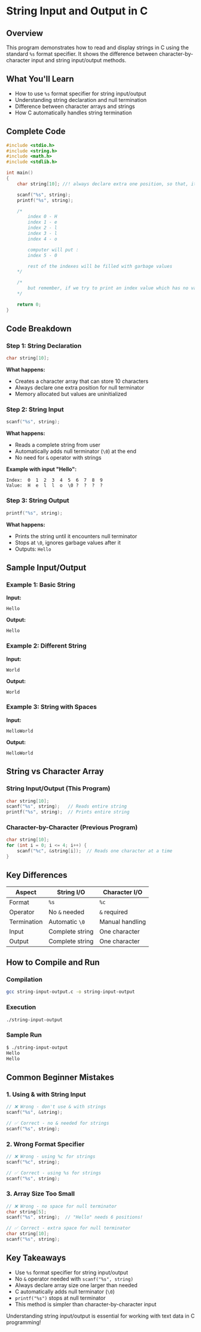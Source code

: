 # String Input and Output in C

## Overview

This program demonstrates how to read and display strings in C using the standard `%s` format specifier. It shows the difference between character-by-character input and string input/output methods.

## What You'll Learn

- How to use `%s` format specifier for string input/output
- Understanding string declaration and null termination
- Difference between character arrays and strings
- How C automatically handles string termination

## Complete Code

```c
#include <stdio.h>
#include <string.h>
#include <math.h>
#include <stdlib.h>

int main()
{
    char string[10]; //! always declare extra one position, so that, it becomes the size of ( size + 1 )

    scanf("%s", string);
    printf("%s", string);

    /*
        index 0 - H
        index 1 - e
        index 2 - l
        index 3 - l
        index 4 - o

        computer will put :
        index 5 - 0

        rest of the indexes will be filled with garbage values
    */

    /*
        but remember, if we try to print an index value which has no value of the string, it will throw garbage value
    */

    return 0;
}
```

## Code Breakdown

### Step 1: String Declaration

```c
char string[10];
```

**What happens:**
- Creates a character array that can store 10 characters
- Always declare one extra position for null terminator
- Memory allocated but values are uninitialized

### Step 2: String Input

```c
scanf("%s", string);
```

**What happens:**
- Reads a complete string from user
- Automatically adds null terminator (`\0`) at the end
- No need for `&` operator with strings

**Example with input "Hello":**
```
Index:  0  1  2  3  4  5  6  7  8  9
Value:  H  e  l  l  o  \0 ?  ?  ?  ?
```

### Step 3: String Output

```c
printf("%s", string);
```

**What happens:**
- Prints the string until it encounters null terminator
- Stops at `\0`, ignores garbage values after it
- Outputs: `Hello`

## Sample Input/Output

### Example 1: Basic String

**Input:**
```
Hello
```

**Output:**
```
Hello
```

### Example 2: Different String

**Input:**
```
World
```

**Output:**
```
World
```

### Example 3: String with Spaces

**Input:**
```
HelloWorld
```

**Output:**
```
HelloWorld
```

## String vs Character Array

### String Input/Output (This Program)

```c
char string[10];
scanf("%s", string);   // Reads entire string
printf("%s", string);  // Prints entire string
```

### Character-by-Character (Previous Program)

```c
char string[10];
for (int i = 0; i <= 4; i++) {
    scanf("%c", &string[i]);  // Reads one character at a time
}
```

## Key Differences

| Aspect | String I/O | Character I/O |
|--------|-------------|---------------|
| Format | `%s` | `%c` |
| Operator | No `&` needed | `&` required |
| Termination | Automatic `\0` | Manual handling |
| Input | Complete string | One character |
| Output | Complete string | One character |

## How to Compile and Run

### Compilation

```bash
gcc string-input-output.c -o string-input-output
```

### Execution

```bash
./string-input-output
```

### Sample Run

```bash
$ ./string-input-output
Hello
Hello
```

## Common Beginner Mistakes

### 1. Using & with String Input

```c
// ❌ Wrong - don't use & with strings
scanf("%s", &string);

// ✅ Correct - no & needed for strings
scanf("%s", string);
```

### 2. Wrong Format Specifier

```c
// ❌ Wrong - using %c for strings
scanf("%c", string);

// ✅ Correct - using %s for strings
scanf("%s", string);
```

### 3. Array Size Too Small

```c
// ❌ Wrong - no space for null terminator
char string[5];
scanf("%s", string);  // "Hello" needs 6 positions!

// ✅ Correct - extra space for null terminator
char string[10];
scanf("%s", string);
```

## Key Takeaways

- Use `%s` format specifier for string input/output
- No `&` operator needed with `scanf("%s", string)`
- Always declare array size one larger than needed
- C automatically adds null terminator (`\0`)
- `printf("%s")` stops at null terminator
- This method is simpler than character-by-character input

Understanding string input/output is essential for working with text data in C programming!
